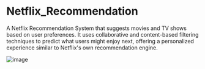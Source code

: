 # Netflix_Recommendation
A Netflix Recommendation System that suggests movies and TV shows based on user preferences. It uses collaborative and content-based filtering techniques to predict what users might enjoy next, offering a personalized experience similar to Netflix's own recommendation engine.

![image](https://github.com/user-attachments/assets/b35abc8e-3669-49f3-b8ee-390976ff8669)
